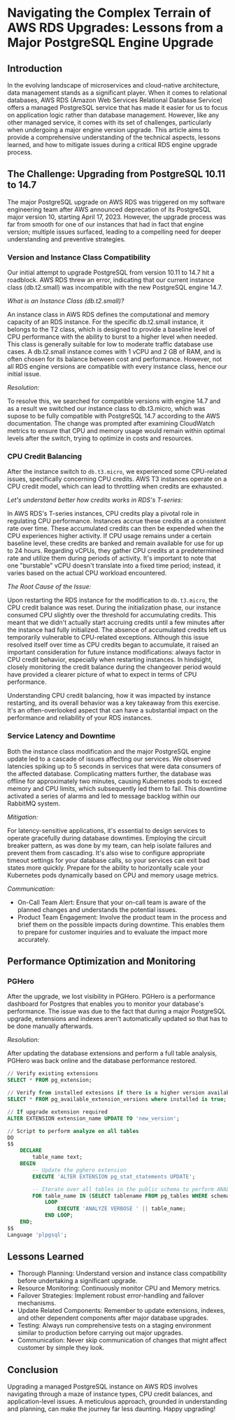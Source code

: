 # Navigating the Complex Terrain of AWS RDS Upgrades: Lessons from a Major PostgreSQL Engine Upgrade

## Introduction

In the evolving landscape of microservices and cloud-native architecture, data management stands as a significant player. When it comes to relational databases, AWS RDS (Amazon Web Services Relational Database Service) offers a managed PostgreSQL service that has made it easier for us to focus on application logic rather than database management. However, like any other managed service, it comes with its set of challenges, particularly when undergoing a major engine version upgrade. This article aims to provide a comprehensive understanding of the technical aspects, lessons learned, and how to mitigate issues during a critical RDS engine upgrade process.

## The Challenge: Upgrading from PostgreSQL 10.11 to 14.7

The major PostgreSQL upgrade on AWS RDS was triggered on my software engineering team after AWS announced deprecation of its PostgreSQL major version 10, starting April 17, 2023. However, the upgrade process was far from smooth for one of our instances that had in fact that engine version; multiple issues surfaced, leading to a compelling need for deeper understanding and preventive strategies.

### Version and Instance Class Compatibility

Our initial attempt to upgrade PostgreSQL from version 10.11 to 14.7 hit a roadblock. AWS RDS threw an error, indicating that our current instance class (db.t2.small) was incompatible with the new PostgreSQL engine 14.7.

*What is an Instance Class (db.t2.small)?*

An instance class in AWS RDS defines the computational and memory capacity of an RDS instance. For the specific db.t2.small instance, it belongs to the T2 class, which is designed to provide a baseline level of CPU performance with the ability to burst to a higher level when needed. This class is generally suitable for low to moderate traffic database use cases. A db.t2.small instance comes with 1 vCPU and 2 GB of RAM, and is often chosen for its balance between cost and performance. However, not all RDS engine versions are compatible with every instance class, hence our initial issue.

*Resolution:*

To resolve this, we searched for compatible versions with engine 14.7 and as a result we switched our instance class to db.t3.micro, which was supose to be fully compatible with PostgreSQL 14.7 according to the AWS documentation. The change was prompted after examining CloudWatch metrics to ensure that CPU and memory usage would remain within optimal levels after the switch, trying to optimize in costs and resources.

### CPU Credit Balancing

After the instance switch to `db.t3.micro`, we experienced some CPU-related issues, specifically concerning CPU credits. AWS T3 instances operate on a CPU credit model, which can lead to throttling when credits are exhausted.

*Let's understand better how credits works in RDS's T-series:*

In AWS RDS's T-series instances, CPU credits play a pivotal role in regulating CPU performance. Instances accrue these credits at a consistent rate over time. These accumulated credits can then be expended when the CPU experiences higher activity. If CPU usage remains under a certain baseline level, these credits are banked and remain available for use for up to 24 hours.
Regarding vCPUs, they gather CPU credits at a predetermined rate and utilize them during periods of activity. It's important to note that one "burstable" vCPU doesn't translate into a fixed time period; instead, it varies based on the actual CPU workload encountered.

*The Root Cause of the Issue:*

Upon restarting the RDS instance for the modification to `db.t3.micro`, the CPU credit balance was reset. During the initialization phase, our instance consumed CPU slightly over the threshold for accumulating credits. This meant that we didn't actually start accruing credits until a few minutes after the instance had fully initialized. The absence of accumulated credits left us temporarily vulnerable to CPU-related exceptions. Although this issue resolved itself over time as CPU credits began to accumulate, it raised an important consideration for future instance modifications: always factor in CPU credit behavior, especially when restarting instances. In hindsight, closely monitoring the credit balance during the changeover period would have provided a clearer picture of what to expect in terms of CPU performance.

Understanding CPU credit balancing, how it was impacted by instance restarting, and its overall behavior was a key takeaway from this exercise. It's an often-overlooked aspect that can have a substantial impact on the performance and reliability of your RDS instances.

### Service Latency and Downtime

Both the instance class modification and the major PostgreSQL engine update led to a cascade of issues affecting our services. We observed latencies spiking up to 5 seconds in services that were data consumers of the affected database. Complicating matters further, the database was offline for approximately two minutes, causing Kubernetes pods to exceed memory and CPU limits, which subsequently led them to fail. This downtime activated a series of alarms and led to message backlog within our RabbitMQ system.

*Mitigation:*

For latency-sensitive applications, it's essential to design services to operate gracefully during database downtimes. Employing the circuit breaker pattern, as was done by my team, can help isolate failures and prevent them from cascading. It's also wise to configure appropriate timeout settings for your database calls, so your services can exit bad states more quickly. Prepare for the ability to horizontally scale your Kubernetes pods dynamically based on CPU and memory usage metrics.

*Communication:*

- On-Call Team Alert: Ensure that your on-call team is aware of the planned changes and understands the potential issues.
- Product Team Engagement: Involve the product team in the process and brief them on the possible impacts during downtime. This enables them to prepare for customer inquiries and to evaluate the impact more accurately.

## Performance Optimization and Monitoring

### PGHero

After the upgrade, we lost visibility in PGHero. PGHero is a performance dashboard for Postgres that enables you to monitor your database's performance. The issue was due to the fact that during a major PostgreSQL upgrade, extensions and indexes aren't automatically updated so that has to be done manually afterwards.

*Resolution:*

After updating the database extensions and perform a full table analysis, PGHero was back online and the database performance restored.

```sql
// Verify existing extensions
SELECT * FROM pg_extension; 

// Verify from installed extesions if there is a higher version available
SELECT * FROM pg_available_extension_versions where installed is true;

// If upgrade extension required
ALTER EXTENSION extension_name UPDATE TO 'new_version';

// Script to perform analyze on all tables
DO
$$
    DECLARE
        table_name text;
    BEGIN
        -- Update the pghero extension
        EXECUTE 'ALTER EXTENSION pg_stat_statements UPDATE';

        -- Iterate over all tables in the public schema to perform ANALYZE VERBOSE
        FOR table_name IN (SELECT tablename FROM pg_tables WHERE schemaname = 'public')
            LOOP
                EXECUTE 'ANALYZE VERBOSE ' || table_name;
            END LOOP;
    END;
$$
Language 'plpgsql'; 

```

## Lessons Learned

- Thorough Planning: Understand version and instance class compatibility before undertaking a significant upgrade.
- Resource Monitoring: Continuously monitor CPU and Memory metrics.
- Failover Strategies: Implement robust error-handling and failover mechanisms.
- Update Related Components: Remember to update extensions, indexes, and other dependent components after major database upgrades.
- Testing: Always run comprehensive tests on a staging environment similar to production before carrying out major upgrades.
- Communication: Never skip communication of changes that might affect customer by simple they look.

## Conclusion

Upgrading a managed PostgreSQL instance on AWS RDS involves navigating through a maze of instance types, CPU credit balances, and application-level issues. A meticulous approach, grounded in understanding and planning, can make the journey far less daunting. Happy upgrading!

